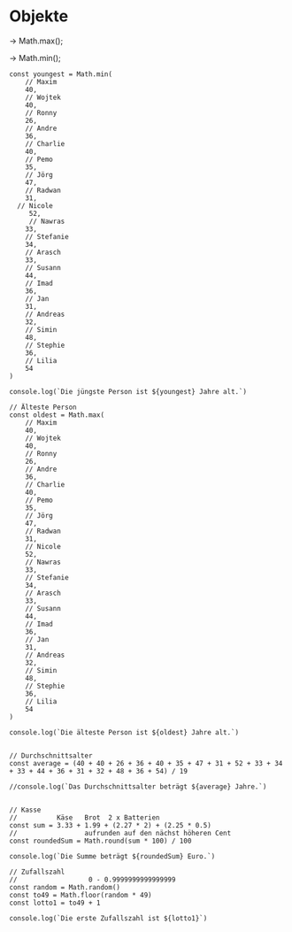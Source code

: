 # Objekte

-> Math.max();

-> Math.min();


    const youngest = Math.min(
        // Maxim
        40,
        // Wojtek
        40,
        // Ronny
        26,
        // Andre
        36,
        // Charlie
        40,
        // Pemo
        35,
        // Jörg
        47,
        // Radwan
        31,
      // Nicole
         52,
         // Nawras
        33,
        // Stefanie
        34,
        // Arasch
        33,
        // Susann
        44,
        // Imad
        36,
        // Jan
        31,
        // Andreas
        32,
        // Simin
        48,
        // Stephie
        36,
        // Lilia
        54
    )

    console.log(`Die jüngste Person ist ${youngest} Jahre alt.`)

    // Älteste Person
    const oldest = Math.max(
        // Maxim
        40,
        // Wojtek
        40,
        // Ronny
        26,
        // Andre
        36,
        // Charlie
        40,
        // Pemo
        35,
        // Jörg
        47,
        // Radwan
        31,
        // Nicole
        52,
        // Nawras
        33,
        // Stefanie
        34,
        // Arasch
        33,
        // Susann
        44,
        // Imad
        36,
        // Jan
        31,
        // Andreas
        32,
        // Simin
        48,
        // Stephie
        36,
        // Lilia
        54
    )

    console.log(`Die älteste Person ist ${oldest} Jahre alt.`)


    // Durchschnittsalter
    const average = (40 + 40 + 26 + 36 + 40 + 35 + 47 + 31 + 52 + 33 + 34 + 33 + 44 + 36 + 31 + 32 + 48 + 36 + 54) / 19

    //console.log(`Das Durchschnittsalter beträgt ${average} Jahre.`)


    // Kasse
    //          Käse   Brot  2 x Batterien
    const sum = 3.33 + 1.99 + (2.27 * 2) + (2.25 * 0.5)
    //                 aufrunden auf den nächst höheren Cent
    const roundedSum = Math.round(sum * 100) / 100

    console.log(`Die Summe beträgt ${roundedSum} Euro.`)

    // Zufallszahl
    //                  0 - 0.9999999999999999
    const random = Math.random()
    const to49 = Math.floor(random * 49)
    const lotto1 = to49 + 1

    console.log(`Die erste Zufallszahl ist ${lotto1}`)